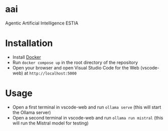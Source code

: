 # aai
Agentic Artificial Intelligence ESTIA

# Installation

- Install [Docker](https://docs.docker.com/get-docker/)
- Run `docker compose up` in the root directory of the repository
- Open your browser and open Visual Studio Code for the Web (vscode-web) at `http://localhost:5000`

# Usage
- Open a first terminal in vscode-web and run `ollama serve` (this will start the Ollama server)
- Open a second terminal in vscode-web and run `ollama run mistral` (this will run the Mistral model for testing)

